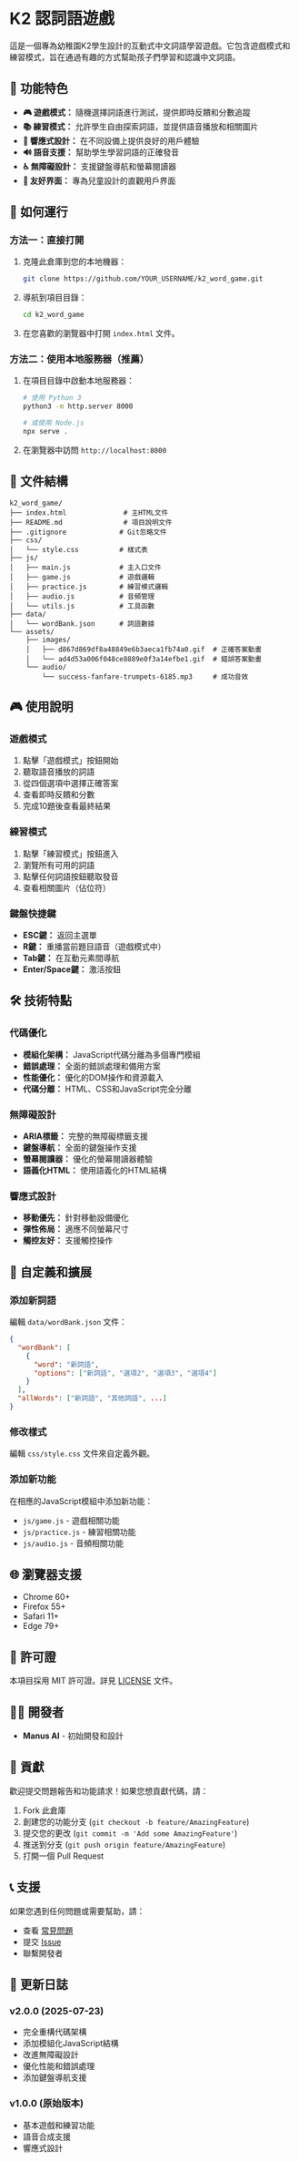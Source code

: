 # K2 認詞語遊戲

這是一個專為幼稚園K2學生設計的互動式中文詞語學習遊戲。它包含遊戲模式和練習模式，旨在通過有趣的方式幫助孩子們學習和認識中文詞語。

## 🎯 功能特色

- **🎮 遊戲模式：** 隨機選擇詞語進行測試，提供即時反饋和分數追蹤
- **📚 練習模式：** 允許學生自由探索詞語，並提供語音播放和相關圖片
- **📱 響應式設計：** 在不同設備上提供良好的用戶體驗
- **🔊 語音支援：** 幫助學生學習詞語的正確發音
- **♿ 無障礙設計：** 支援鍵盤導航和螢幕閱讀器
- **🎨 友好界面：** 專為兒童設計的直觀用戶界面

## 🚀 如何運行

### 方法一：直接打開
1. 克隆此倉庫到您的本地機器：
   ```bash
   git clone https://github.com/YOUR_USERNAME/k2_word_game.git
   ```
2. 導航到項目目錄：
   ```bash
   cd k2_word_game
   ```
3. 在您喜歡的瀏覽器中打開 `index.html` 文件。

### 方法二：使用本地服務器（推薦）
1. 在項目目錄中啟動本地服務器：
   ```bash
   # 使用 Python 3
   python3 -m http.server 8000
   
   # 或使用 Node.js
   npx serve .
   ```
2. 在瀏覽器中訪問 `http://localhost:8000`

## 📁 文件結構

```
k2_word_game/
├── index.html              # 主HTML文件
├── README.md               # 項目說明文件
├── .gitignore             # Git忽略文件
├── css/
│   └── style.css          # 樣式表
├── js/
│   ├── main.js            # 主入口文件
│   ├── game.js            # 遊戲邏輯
│   ├── practice.js        # 練習模式邏輯
│   ├── audio.js           # 音頻管理
│   └── utils.js           # 工具函數
├── data/
│   └── wordBank.json      # 詞語數據
└── assets/
    ├── images/
    │   ├── d867d869df8a48849e6b3aeca1fb74a0.gif  # 正確答案動畫
    │   └── ad4d53a006f048ce8889e0f3a14efbe1.gif  # 錯誤答案動畫
    └── audio/
        └── success-fanfare-trumpets-6185.mp3     # 成功音效
```

## 🎮 使用說明

### 遊戲模式
1. 點擊「遊戲模式」按鈕開始
2. 聽取語音播放的詞語
3. 從四個選項中選擇正確答案
4. 查看即時反饋和分數
5. 完成10題後查看最終結果

### 練習模式
1. 點擊「練習模式」按鈕進入
2. 瀏覽所有可用的詞語
3. 點擊任何詞語按鈕聽取發音
4. 查看相關圖片（佔位符）

### 鍵盤快捷鍵
- **ESC鍵：** 返回主選單
- **R鍵：** 重播當前題目語音（遊戲模式中）
- **Tab鍵：** 在互動元素間導航
- **Enter/Space鍵：** 激活按鈕

## 🛠️ 技術特點

### 代碼優化
- **模組化架構：** JavaScript代碼分離為多個專門模組
- **錯誤處理：** 全面的錯誤處理和備用方案
- **性能優化：** 優化的DOM操作和資源載入
- **代碼分離：** HTML、CSS和JavaScript完全分離

### 無障礙設計
- **ARIA標籤：** 完整的無障礙標籤支援
- **鍵盤導航：** 全面的鍵盤操作支援
- **螢幕閱讀器：** 優化的螢幕閱讀器體驗
- **語義化HTML：** 使用語義化的HTML結構

### 響應式設計
- **移動優先：** 針對移動設備優化
- **彈性佈局：** 適應不同螢幕尺寸
- **觸控友好：** 支援觸控操作

## 🔧 自定義和擴展

### 添加新詞語
編輯 `data/wordBank.json` 文件：
```json
{
  "wordBank": [
    {
      "word": "新詞語",
      "options": ["新詞語", "選項2", "選項3", "選項4"]
    }
  ],
  "allWords": ["新詞語", "其他詞語", ...]
}
```

### 修改樣式
編輯 `css/style.css` 文件來自定義外觀。

### 添加新功能
在相應的JavaScript模組中添加新功能：
- `js/game.js` - 遊戲相關功能
- `js/practice.js` - 練習相關功能
- `js/audio.js` - 音頻相關功能

## 🌐 瀏覽器支援

- Chrome 60+
- Firefox 55+
- Safari 11+
- Edge 79+

## 📝 許可證

本項目採用 MIT 許可證。詳見 [LICENSE](LICENSE) 文件。

## 👨‍💻 開發者

- **Manus AI** - 初始開發和設計

## 🤝 貢獻

歡迎提交問題報告和功能請求！如果您想貢獻代碼，請：

1. Fork 此倉庫
2. 創建您的功能分支 (`git checkout -b feature/AmazingFeature`)
3. 提交您的更改 (`git commit -m 'Add some AmazingFeature'`)
4. 推送到分支 (`git push origin feature/AmazingFeature`)
5. 打開一個 Pull Request

## 📞 支援

如果您遇到任何問題或需要幫助，請：
- 查看 [常見問題](FAQ.md)
- 提交 [Issue](https://github.com/YOUR_USERNAME/k2_word_game/issues)
- 聯繫開發者

## 🔄 更新日誌

### v2.0.0 (2025-07-23)
- 完全重構代碼架構
- 添加模組化JavaScript結構
- 改進無障礙設計
- 優化性能和錯誤處理
- 添加鍵盤導航支援

### v1.0.0 (原始版本)
- 基本遊戲和練習功能
- 語音合成支援
- 響應式設計


